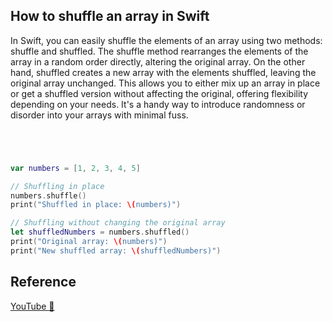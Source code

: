## How to shuffle an array in Swift

In Swift, you can easily shuffle the elements of an array using two methods: shuffle and shuffled. The shuffle method rearranges the elements of the array in a random order directly, altering the original array. On the other hand, shuffled creates a new array with the elements shuffled, leaving the original array unchanged. This allows you to either mix up an array in place or get a shuffled version without affecting the original, offering flexibility depending on your needs. It's a handy way to introduce randomness or disorder into your arrays with minimal fuss.

```swift




var numbers = [1, 2, 3, 4, 5]

// Shuffling in place
numbers.shuffle()
print("Shuffled in place: \(numbers)")

// Shuffling without changing the original array
let shuffledNumbers = numbers.shuffled()
print("Original array: \(numbers)")
print("New shuffled array: \(shuffledNumbers)")
```

## Reference

[YouTube 👀]()